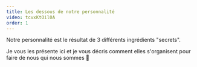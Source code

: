 ```yaml
---
title: Les dessous de notre personnalité
video: tcvxKtOil0A
order: 1
---
```

Notre personnalité est le résultat de 3 différents ingrédients "secrets".

Je vous les présente ici et je vous décris comment elles s'organisent pour faire de nous qui nous sommes 🙂
